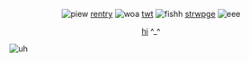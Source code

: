  <p align="center"
  
##### ![piew](https://watermelon.crd.co/assets/images/gallery06/d4647fd1.gif?v=6332de85) [rentry](https://rentry.co/paralysisduo) ![woa](https://i.postimg.cc/6qczPv2S/FC79189-D-7-F9-D-4-C4-F-BF7-A-E5540-B9-C44-AA.gif) [twt](https://x.com/Xellish_) ![fishh](https://i.postimg.cc/6pyzHT9j/3-D48-C7-C7-581-B-4636-B020-EF1-C5-FDEF55-D.gif) [strwpge](https://xellish.straw.page) ![eee](https://files.catbox.moe/v9ha2m.gif)
  <p align="center"

 [hi](https://rentry.co/lala-Iegion) ^_^


 ![uh](https://i.imgur.com/YaBTZju.png)

